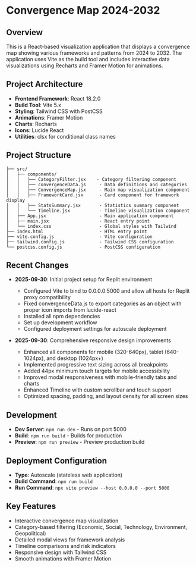 # Convergence Map 2024-2032

## Overview
This is a React-based visualization application that displays a convergence map showing various frameworks and patterns from 2024 to 2032. The application uses Vite as the build tool and includes interactive data visualizations using Recharts and Framer Motion for animations.

## Project Architecture
- **Frontend Framework**: React 18.2.0
- **Build Tool**: Vite 5.x
- **Styling**: Tailwind CSS with PostCSS
- **Animations**: Framer Motion
- **Charts**: Recharts
- **Icons**: Lucide React
- **Utilities**: clsx for conditional class names

## Project Structure
```
├── src/
│   ├── components/
│   │   ├── CategoryFilter.jsx    - Category filtering component
│   │   ├── convergenceData.js     - Data definitions and categories
│   │   ├── ConvergenceMap.jsx     - Main map visualization component
│   │   ├── FrameworkCard.jsx      - Card component for framework display
│   │   ├── StatsSummary.jsx       - Statistics summary component
│   │   └── Timeline.jsx           - Timeline visualization component
│   ├── App.jsx                    - Main application component
│   ├── main.jsx                   - React entry point
│   └── index.css                  - Global styles with Tailwind
├── index.html                     - HTML entry point
├── vite.config.js                 - Vite configuration
├── tailwind.config.js             - Tailwind CSS configuration
└── postcss.config.js              - PostCSS configuration
```

## Recent Changes
- **2025-09-30**: Initial project setup for Replit environment
  - Configured Vite to bind to 0.0.0.0:5000 and allow all hosts for Replit proxy compatibility
  - Fixed convergenceData.js to export categories as an object with proper icon imports from lucide-react
  - Installed all npm dependencies
  - Set up development workflow
  - Configured deployment settings for autoscale deployment

- **2025-09-30**: Comprehensive responsive design improvements
  - Enhanced all components for mobile (320-640px), tablet (640-1024px), and desktop (1024px+)
  - Implemented progressive text sizing across all breakpoints
  - Added 44px minimum touch targets for mobile accessibility
  - Improved modal responsiveness with mobile-friendly tabs and charts
  - Enhanced Timeline with custom scrollbar and touch support
  - Optimized spacing, padding, and layout density for all screen sizes

## Development
- **Dev Server**: `npm run dev` - Runs on port 5000
- **Build**: `npm run build` - Builds for production
- **Preview**: `npm run preview` - Preview production build

## Deployment Configuration
- **Type**: Autoscale (stateless web application)
- **Build Command**: `npm run build`
- **Run Command**: `npx vite preview --host 0.0.0.0 --port 5000`

## Key Features
- Interactive convergence map visualization
- Category-based filtering (Economic, Social, Technology, Environment, Geopolitical)
- Detailed modal views for framework analysis
- Timeline comparisons and risk indicators
- Responsive design with Tailwind CSS
- Smooth animations with Framer Motion
